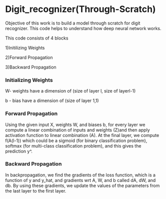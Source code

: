 # Digit_recognizer(Through-Scratch)
Objective of this work is to build a model through scratch for digit recognizer. This code helps to understand how deep neural network works.

This code consists of 4 blocks

1)Initilizing Weights

2)Forward Propagation

3)Backward Propagation
### Initializing Weights
W- weights have a dimension of (size of layer l, size of layerl-1)

b - bias have a dimension of (size of layer 1,1)
### Forward Propagation
Using the given input X, weights W, and biases b, for every layer we compute a linear combination of inputs and weights (Z)and then apply activation function to linear combination (A). At the final layer, we compute f(A(l-1)) which could be a sigmoid (for binary classification problem), softmax (for multi-class classification problem), and this gives the prediction y^.
### Backward Propagation
 In backpropagation, we find the gradients of the loss function, which is a function of y and y_hat, and gradients wrt A, W, and b called dA, dW, and db. By using these gradients, we update the values of the parameters from the last layer to the first layer.

